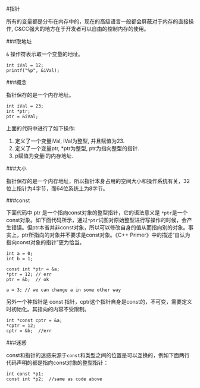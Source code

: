 #指针

所有的变量都是分布在内存中的，现在的高级语言一般都会屏蔽对于内存的直接操作, C&CC强大的地方在于开发者可以自由的控制内存的使用。

###取地址

`&` 操作符表示取一个变量的地址。

    int iVal = 12;
    printf("%p", &iVal);




###概念

指针保存的是一个内存地址。

    int iVal = 23;
    int *ptr;
    ptr = &iVal;

上面的代码中进行了如下操作:

1. 定义了一个变量iVal, iVal为整型, 并且赋值为23.
2. 定义了一个变量ptr, *ptr为整型, ptr为指向整型的指针.
3. p赋值为变量i的内存地址.




###大小

指针保存的是一个内存地址，所以指针本身占用的空间大小和操作系统有关，32位上指针为4字节，而64位系统上为8字节。


###const

下面代码中 ptr 是一个指向const对象的整型指针，它的语法意义是 `*ptr`是一个const对象。如下面代码所示，通过`*ptr`试图对原始整型进行写操作的时候，会产生错误。但ptr本省并非const对象，所以可以修改自身的值从而指向别的对象。事实上，ptr所指向的对象并不要求是const对象。《C++ Primer》中的描述“自认为指向const对象的指针”更为恰当。

    int a = 0;
    int b = 1;

    const int *ptr = &a;
    *ptr = 12; // err
    ptr = &b;  // ok

    a = 3; // we can change a in some other way


另外一个种指针是 const 指针，cptr这个指针自身是const的，不可变，需要定义时初始化。其指向的内容不受限制。



    int *const cptr = &a;
    *cptr = 12;
    cptr = &b;  //err

###迷惑

const和指针的迷惑来源于`const`和类型之间的位置是可以互换的，例如下面两行代码声明的都是指向const对象的整型指针：

    int const *p1;
    const int *p2;  //same as code above






